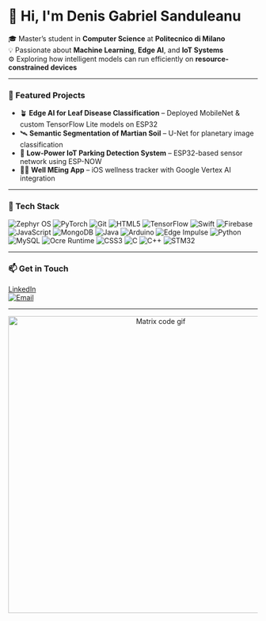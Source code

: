 # 👋 Hi, I'm Denis Gabriel Sanduleanu

🎓 Master’s student in **Computer Science** at **Politecnico di Milano**  
💡 Passionate about **Machine Learning**, **Edge AI**, and **IoT Systems**  
⚙️ Exploring how intelligent models can run efficiently on **resource-constrained devices**

---

### 🚀 Featured Projects
- 🪴 **Edge AI for Leaf Disease Classification** – Deployed MobileNet & custom TensorFlow Lite models on ESP32  
- 🛰️ **Semantic Segmentation of Martian Soil** – U-Net for planetary image classification  
- 🚗 **Low-Power IoT Parking Detection System** – ESP32-based sensor network using ESP-NOW  
- 🧘‍♂️ **Well MEing App** – iOS wellness tracker with Google Vertex AI integration  

---

### 🧰 Tech Stack
![Zephyr OS](https://img.shields.io/badge/Zephyr%20OS-772953?style=for-the-badge&logo=zephyr&logoColor=white)
![PyTorch](https://img.shields.io/badge/PyTorch-EE4C2C?style=for-the-badge&logo=pytorch&logoColor=white)
![Git](https://img.shields.io/badge/Git-F05032?style=for-the-badge&logo=git&logoColor=white)
![HTML5](https://img.shields.io/badge/HTML5-E34F26?style=for-the-badge&logo=html5&logoColor=white)
![TensorFlow](https://img.shields.io/badge/TensorFlow-FF6F00?style=for-the-badge&logo=tensorflow&logoColor=white)
![Swift](https://img.shields.io/badge/Swift-FA7343?style=for-the-badge&logo=swift&logoColor=white)
![Firebase](https://img.shields.io/badge/Firebase-FFCA28?style=for-the-badge&logo=firebase&logoColor=black)
![JavaScript](https://img.shields.io/badge/JavaScript-F7DF1E?style=for-the-badge&logo=javascript&logoColor=black)
![MongoDB](https://img.shields.io/badge/MongoDB-47A248?style=for-the-badge&logo=mongodb&logoColor=white)
![Java](https://img.shields.io/badge/Java-007396?style=for-the-badge&logo=openjdk&logoColor=white)
![Arduino](https://img.shields.io/badge/Arduino-00979D?style=for-the-badge&logo=arduino&logoColor=white)
![Edge Impulse](https://img.shields.io/badge/Edge%20Impulse-4285F4?style=for-the-badge&logo=edgeimpulse&logoColor=white)
![Python](https://img.shields.io/badge/Python-3776AB?style=for-the-badge&logo=python&logoColor=white)
![MySQL](https://img.shields.io/badge/MySQL-4479A1?style=for-the-badge&logo=mysql&logoColor=white)
![Ocre Runtime](https://img.shields.io/badge/Ocre%20Runtime-4B8BBE?style=for-the-badge&logo=webassembly&logoColor=white)
![CSS3](https://img.shields.io/badge/CSS3-1572B6?style=for-the-badge&logo=css3&logoColor=white)
![C](https://img.shields.io/badge/C-00599C?style=for-the-badge&logo=c&logoColor=white)
![C++](https://img.shields.io/badge/C++-00599C?style=for-the-badge&logo=cplusplus&logoColor=white)
![STM32](https://img.shields.io/badge/STM32-03234B?style=for-the-badge&logo=stmicroelectronics&logoColor=white)

---

### 📫 Get in Touch
[LinkedIn](www.linkedin.com/in/denis-gabriel-sanduleanu)  
[![Email](https://img.shields.io/badge/Email-grey?style=flat&logo=gmail)](mailto:denisgabriel.sanduleanu@gmail.com)

---

<p align="center">
  <img src="https://media0.giphy.com/media/v1.Y2lkPTc5MGI3NjExYnV5b3V1YnE1YWlvbTBrMDNvazBzdjBvZmU1NXlxcGI3a3N1NWZ1cCZlcD12MV9pbnRlcm5hbF9naWZfYnlfaWQmY3Q9Zw/MC6eSuC3yypCU/giphy.gif" width="600" alt="Matrix code gif">
</p>

